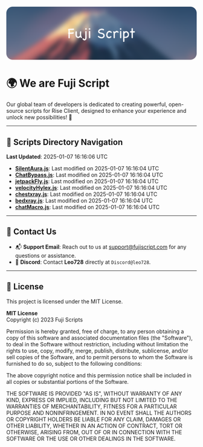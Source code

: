 ![Banner](.github/b.webp)

# 🌍 **We are Fuji Script**

Our global team of developers is dedicated to creating powerful, open-source scripts for Rise Client, designed to enhance your experience and unlock new possibilities! 🌟

---
<!-- SCRIPTS_NAVIGATION_START -->
## 📂 **Scripts Directory Navigation**

**Last Updated**: 2025-01-07 16:16:06 UTC

- **[SilentAura.js](scripts/SilentAura.js)**: Last modified on 2025-01-07 16:16:04 UTC
- **[ChatBypass.js](scripts/ChatBypass.js)**: Last modified on 2025-01-07 16:16:04 UTC
- **[jetpackFly.js](scripts/jetpackFly.js)**: Last modified on 2025-01-07 16:16:04 UTC
- **[velocityHylex.js](scripts/velocityHylex.js)**: Last modified on 2025-01-07 16:16:04 UTC
- **[chestxray.js](scripts/chestxray.js)**: Last modified on 2025-01-07 16:16:04 UTC
- **[bedxray.js](scripts/bedxray.js)**: Last modified on 2025-01-07 16:16:04 UTC
- **[chatMacro.js](scripts/chatMacro.js)**: Last modified on 2025-01-07 16:16:04 UTC

<!-- SCRIPTS_NAVIGATION_END -->

---

## 💬 **Contact Us**  
- 📬 **Support Email**: Reach out to us at [support@fujiscript.com](mailto:support@fujiscript.com) for any questions or assistance.  
- 💬 **Discord**: Contact **Leo728** directly at `Discord@leo728`.

---

## 📜 **License**

This project is licensed under the MIT License.  

**MIT License**  
Copyright (c) 2023 Fuji Scripts  

Permission is hereby granted, free of charge, to any person obtaining a copy of this software and associated documentation files (the "Software"), to deal in the Software without restriction, including without limitation the rights to use, copy, modify, merge, publish, distribute, sublicense, and/or sell copies of the Software, and to permit persons to whom the Software is furnished to do so, subject to the following conditions:  

The above copyright notice and this permission notice shall be included in all copies or substantial portions of the Software.  

THE SOFTWARE IS PROVIDED "AS IS", WITHOUT WARRANTY OF ANY KIND, EXPRESS OR IMPLIED, INCLUDING BUT NOT LIMITED TO THE WARRANTIES OF MERCHANTABILITY, FITNESS FOR A PARTICULAR PURPOSE AND NONINFRINGEMENT. IN NO EVENT SHALL THE AUTHORS OR COPYRIGHT HOLDERS BE LIABLE FOR ANY CLAIM, DAMAGES OR OTHER LIABILITY, WHETHER IN AN ACTION OF CONTRACT, TORT OR OTHERWISE, ARISING FROM, OUT OF OR IN CONNECTION WITH THE SOFTWARE OR THE USE OR OTHER DEALINGS IN THE SOFTWARE.  
